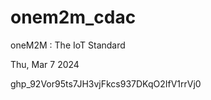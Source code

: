 # onem2m_cdac
oneM2M : The IoT Standard



Thu, Mar 7 2024

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
